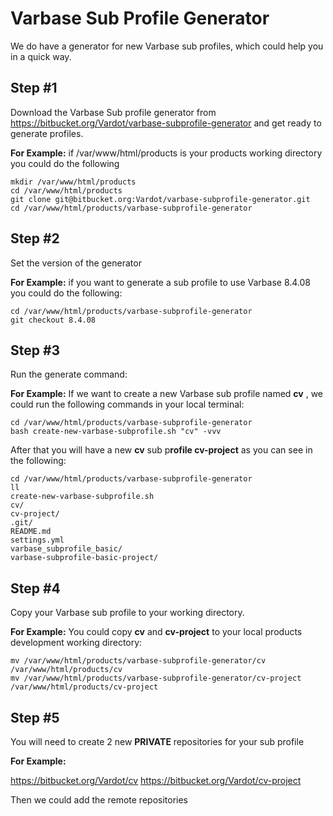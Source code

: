 # Varbase Sub Profile Generator

We do have a generator for new Varbase sub profiles, which could help you in a quick way.

## Step #1
Download the Varbase Sub profile generator from https://bitbucket.org/Vardot/varbase-subprofile-generator and get ready to generate profiles.

**For Example:** if /var/www/html/products is your products working directory you could do the following

```
mkdir /var/www/html/products
cd /var/www/html/products
git clone git@bitbucket.org:Vardot/varbase-subprofile-generator.git
cd /var/www/html/products/varbase-subprofile-generator
```

## Step #2
Set the version of the generator

**For Example:** if you want to generate a sub profile to use Varbase 8.4.08 you could do the following:

```
cd /var/www/html/products/varbase-subprofile-generator
git checkout 8.4.08
```

## Step #3
Run the generate command:

**For Example:** If we want to create a new Varbase sub profile named **cv** , we could run the following commands in your local terminal:

```
cd /var/www/html/products/varbase-subprofile-generator
bash create-new-varbase-subprofile.sh "cv" -vvv
```
After that you will have a new **cv** sub p**rofile cv-project** as you can see in the following:

```
cd /var/www/html/products/varbase-subprofile-generator
ll
create-new-varbase-subprofile.sh
cv/
cv-project/
.git/
README.md
settings.yml
varbase_subprofile_basic/
varbase-subprofile-basic-project/
```

## Step #4
Copy your Varbase sub profile to your working directory.

**For Example:** You could copy **cv** and **cv-project** to your local products development working directory:
```
mv /var/www/html/products/varbase-subprofile-generator/cv /var/www/html/products/cv
mv /var/www/html/products/varbase-subprofile-generator/cv-project /var/www/html/products/cv-project

```

## Step #5
You will need to create 2 new **PRIVATE** repositories for your sub profile

 **For Example:**  


https://bitbucket.org/Vardot/cv
https://bitbucket.org/Vardot/cv-project

Then we could add the remote repositories

```


```




